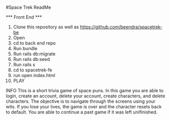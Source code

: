 #Space Trek ReadMe

*** Front End ***
1. Clone this repository as well as https://github.com/beendra/spacetrek-be
2. Open
3. cd to back end repo
4. Run bundle
5. Run rails db:migrate
6. Run rails db:seed 
7. Run rails s
8. cd to spacetrek-fe
9. run open index.html
10. PLAY


INFO
This is a short trivia game of space puns. In this game you are able to login, create an account, delete your account, create characters, and delete characters. The objective is to navigate through the screens using your wits. If you lose your lives, the game is over and the character resets back to default. You are able to continue a past game if it was left unifinished. 